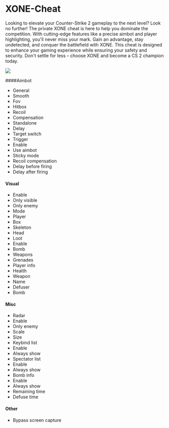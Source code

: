 # XONE-Cheat
Looking to elevate your Counter-Strike 2 gameplay to the next level? Look no further! The private XONE cheat is here to help you dominate the competition. With cutting-edge features like a precise aimbot and player highlighting, you'll never miss your mark. Gain an advantage, stay undetected, and conquer the battlefield with XONE. This cheat is designed to enhance your gaming experience while ensuring your safety and security. Don't settle for less – choose XONE and become a CS 2 champion today.

![](https://gamepanel-archive.com/wp/wp-content/uploads/2025/01/IMG_2620.webp)

####Aimbot

- General
- Smooth
- Fov
- Hitbox
- Recoil
- Compensation
- Standalone
- Delay
- Target switch
- Trigger
- Enable
- Use aimbot
- Sticky mode
- Recoil compensation
- Delay before firing
- Delay after firing

#### Visual

- Enable
- Only visible
- Only enemy
- Mode
- Player
- Box
- Skeleton
- Head
- Loot
- Enable
- Bomb
- Weapons
- Grenades
- Player info
- Health
- Weapon
- Name
- Defuser
- Bomb

#### Misc

- Radar
- Enable
- Only enemy
- Scale
- Size
- Keybind list
- Enable
- Always show
- Spectator list
- Enable
- Always show
- Bomb info
- Enable
- Always show
- Remaining time
- Defuse time

#### Other

- Bypass screen capture
